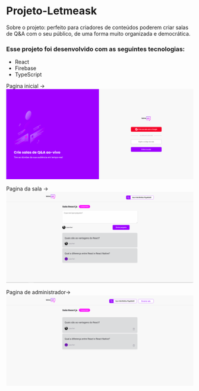 # Projeto-Letmeask

Sobre o projeto: perfeito para criadores de conteúdos poderem criar salas de Q&A com o seu público, de uma forma muito organizada e democrática.

### Esse projeto foi desenvolvido com as seguintes tecnologias:

* React
* Firebase
* TypeScript


Pagina inicial ->
![ilustraçao do projeto-home](https://github.com/LuizaFerri/Projeto-Letmeask/blob/main/home.png)

Pagina da sala ->
![ilustraçao do projeto-room](https://github.com/LuizaFerri/Projeto-Letmeask/blob/main/room.png)

Pagina de administrador-> 
![ilustraçao do projeto-admin](https://github.com/LuizaFerri/Projeto-Letmeask/blob/main/admin.png)
